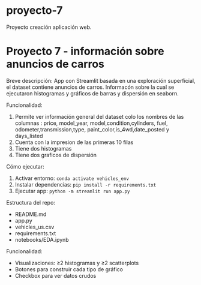 # proyecto-7
Proyecto creación  aplicación web. 

# Proyecto 7 - información sobre anuncios de carros

Breve descripción:
App con Streamlit basada en una exploración superficial, el dataset contiene anuncios de carros. Informacón sobre la cual se ejecutaron histogramas y gráficos de barras y dispersión en seaborn.

Funcionalidad: 
1. Permite ver información general del dataset colo los  nombres de las columnas : price, model_year, model,condition,cylinders, fuel, odometer,transmission,type, paint_color,is_4wd,date_posted y  days_listed
2. Cuenta con la impresion de las primeras 10 filas
3. Tiene dos histogramas
4. Tiene dos graficos de dispersión 


Cómo ejecutar:
1. Activar entorno: `conda activate vehicles_env`
2. Instalar dependencias: `pip install -r requirements.txt`
3. Ejecutar app: `python -m streamlit run app.py`

Estructura del repo:
- README.md
- app.py
- vehicles_us.csv
- requirements.txt
- notebooks/EDA.ipynb

Funcionalidad:
- Visualizaciones: ≥2 histogramas y ≥2 scatterplots
- Botones para construir cada tipo de gráfico
- Checkbox para ver datos crudos